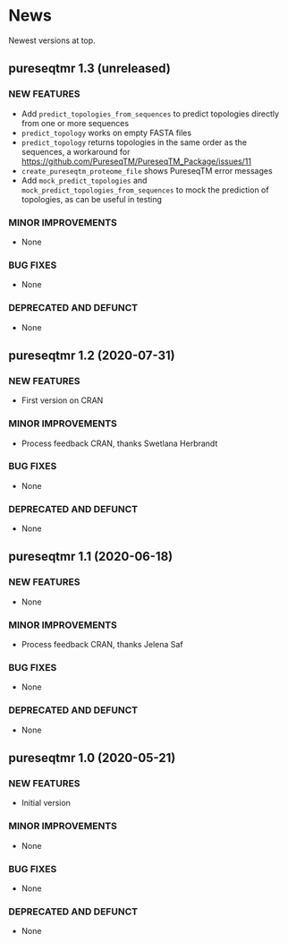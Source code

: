 # News

Newest versions at top.

## pureseqtmr 1.3 (unreleased)

### NEW FEATURES

  * Add `predict_topologies_from_sequences` to predict topologies 
    directly from one or more sequences
  * `predict_topology` works on empty FASTA files
  * `predict_topology` returns topologies in the same order as the sequences,
    a workaround for https://github.com/PureseqTM/PureseqTM_Package/issues/11
  * `create_pureseqtm_proteome_file` shows PureseqTM error messages
  * Add `mock_predict_topologies` and `mock_predict_topologies_from_sequences`
    to mock the prediction of topologies,
    as can be useful in testing

### MINOR IMPROVEMENTS

  * None

### BUG FIXES

  * None

### DEPRECATED AND DEFUNCT

  * None

## pureseqtmr 1.2 (2020-07-31)

### NEW FEATURES

  * First version on CRAN

### MINOR IMPROVEMENTS

  * Process feedback CRAN, thanks Swetlana Herbrandt

### BUG FIXES

  * None

### DEPRECATED AND DEFUNCT

  * None

## pureseqtmr 1.1 (2020-06-18)

### NEW FEATURES

  * None

### MINOR IMPROVEMENTS

  * Process feedback CRAN, thanks Jelena Saf

### BUG FIXES

  * None

### DEPRECATED AND DEFUNCT

  * None

## pureseqtmr 1.0 (2020-05-21)

### NEW FEATURES

  * Initial version

### MINOR IMPROVEMENTS

  * None

### BUG FIXES

  * None

### DEPRECATED AND DEFUNCT

  * None


